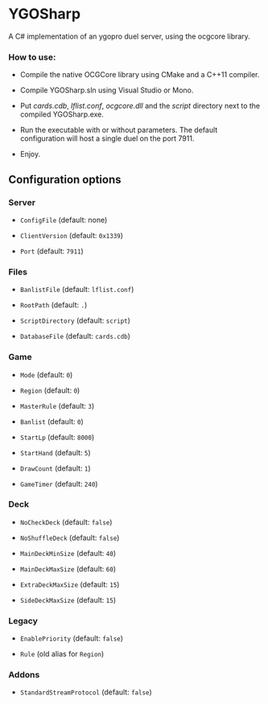 # YGOSharp

A C# implementation of an ygopro duel server, using the ocgcore library.

### How to use:

* Compile the native OCGCore library using CMake and a C++11 compiler.

* Compile YGOSharp.sln using Visual Studio or Mono.

* Put _cards.cdb_, _lflist.conf_, _ocgcore.dll_ and the _script_ directory next to the compiled YGOSharp.exe.

* Run the executable with or without parameters. The default configuration will host a single duel on the port 7911.

* Enjoy.

## Configuration options

### Server

* `ConfigFile` (default: none)

* `ClientVersion` (default: `0x1339`)

* `Port` (default: `7911`)

### Files

* `BanlistFile` (default: `lflist.conf`)

* `RootPath` (default: `.`)

* `ScriptDirectory` (default: `script`)

* `DatabaseFile` (default: `cards.cdb`)

### Game

* `Mode` (default: `0`)

* `Region` (default: `0`)

* `MasterRule` (default: `3`)

* `Banlist` (default: `0`)

* `StartLp` (default: `8000`)

* `StartHand` (default: `5`)

* `DrawCount` (default: `1`)

* `GameTimer` (default: `240`)

### Deck

* `NoCheckDeck` (default: `false`)

* `NoShuffleDeck` (default: `false`)

* `MainDeckMinSize` (default: `40`)

* `MainDeckMaxSize` (default: `60`)

* `ExtraDeckMaxSize` (default: `15`)

* `SideDeckMaxSize` (default: `15`)

### Legacy

* `EnablePriority` (default: `false`)

* `Rule` (old alias for `Region`)

### Addons

* `StandardStreamProtocol`  (default: `false`)

